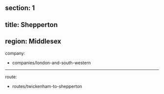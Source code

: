 section: 1
----
title: Shepperton
----
region: Middlesex
----
company:
- companies/london-and-south-western
----
route:
- routes/twickenham-to-shepperton
